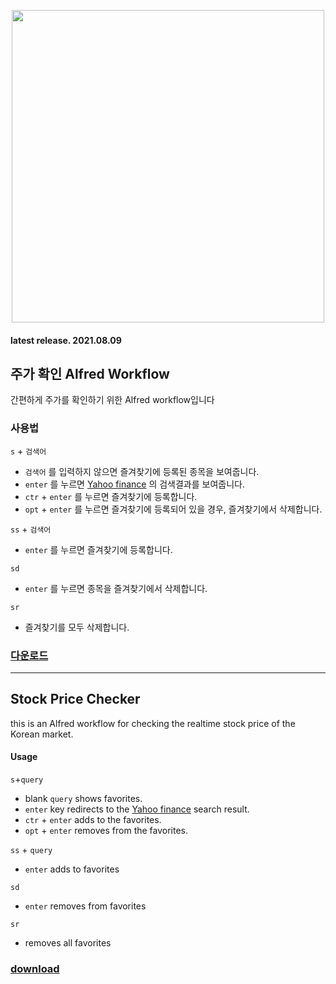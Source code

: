 <p align="center"><img src="https://user-images.githubusercontent.com/11041693/128689119-770a10a8-99c9-4ded-8fae-05598b7a5fa5.png" align="center" width="500"></p>



#### latest release. 2021.08.09



## 주가 확인 Alfred Workflow

간편하게 주가를 확인하기 위한 Alfred workflow입니다

### 사용법

`s` + `검색어`

- `검색어` 를 입력하지 않으면 즐겨찾기에 등록된 종목을 보여줍니다.
- `enter` 를 누르면 [Yahoo finance](https://finance.yahoo.com/) 의 검색결과를 보여줍니다.
- `ctr` + `enter` 를 누르면 즐겨찾기에 등록합니다.
- `opt` + `enter` 를 누르면 즐겨찾기에 등록되어 있을 경우, 즐겨찾기에서 삭제합니다.

`ss` + `검색어`

- `enter` 를 누르면 즐겨찾기에 등록합니다.

`sd`

- `enter` 를 누르면 종목을 즐겨찾기에서 삭제합니다.

`sr`

- 즐겨찾기를 모두 삭제합니다.


### [다운로드](https://github.com/sungminoh/alfred-workflow-yahoo-finance/releases/download/v1.0.0/alfread-workflow-yahoo-finance.alfredworkflow)

-------------

## Stock Price Checker

this is an Alfred workflow for checking the realtime stock price of the Korean market.

#### Usage

`s`+`query`

- blank `query` shows favorites.
- `enter` key redirects to the [Yahoo finance](https://finance.yahoo.com/) search result.
- `ctr` + `enter` adds to the favorites.
- `opt` + `enter` removes from the favorites.

`ss` + `query`

- `enter` adds to favorites

`sd`

- `enter` removes from favorites

`sr`

- removes all favorites


### [download](https://github.com/sungminoh/alfred-workflow-yahoo-finance/releases/download/v1.0.0/alfread-workflow-yahoo-finance.alfredworkflow)

